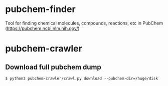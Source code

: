# pubchem-finder
Tool for finding chemical molecules, compounds, reactions, etc in PubChem (https://pubchem.ncbi.nlm.nih.gov/)

# pubchem-crawler

## Download full pubchem dump

```
$ python3 pubchem-crawler/crawl.py download --pubchem-dir=/huge/disk
```
